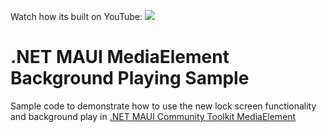 Watch how its built on YouTube: [![](https://img.shields.io/youtube/views/_9b36i79Ss0?style=social)](https://www.youtube.com/watch?v=_9b36i79Ss0&list=PLfbOp004UaYVgzmTBNVI0ql2qF0LhSEU1&index=43)

# .NET MAUI MediaElement Background Playing Sample
Sample code to demonstrate how to use the new lock screen functionality and background play in [.NET MAUI Community Toolkit MediaElement](https://github.com/CommunityToolkit/Maui)
